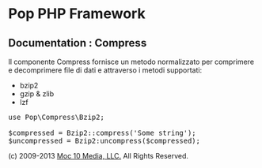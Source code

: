 Pop PHP Framework
=================

Documentation : Compress
------------------------

Il componente Compress fornisce un metodo normalizzato per comprimere e decomprimere file di dati e attraverso i metodi supportati:

* bzip2
* gzip &amp; zlib
* lzf

<pre>
use Pop\Compress\Bzip2;

$compressed = Bzip2::compress('Some string');
$uncompressed = Bzip2:uncompress($compressed);
</pre>

(c) 2009-2013 [Moc 10 Media, LLC.](http://www.moc10media.com) All Rights Reserved.

